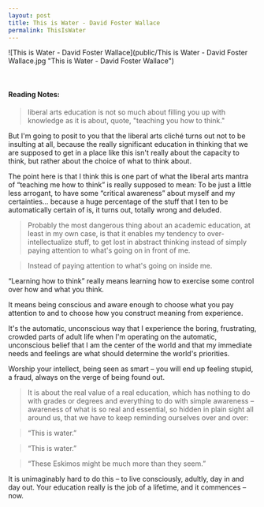 ```yaml
---
layout: post
title: This is Water - David Foster Wallace
permalink: ThisIsWater
---
```


![This is Water - David Foster Wallace](public/This is Water - David Foster Wallace.jpg "This is Water - David Foster Wallace")
 

<br>

#### Reading Notes:

> liberal arts education is not so much about filling you up with knowledge as it is about, quote, "teaching you how to think."

But I'm going to posit to you that the liberal arts cliché turns out not to be insulting at all, because the really significant education in thinking that we are supposed to get in a place like this isn't really about the capacity to think, but rather about the choice of what to think about.

The point here is that I think this is one part of what the liberal arts mantra of “teaching me how to think” is really supposed to mean: To be just a little less arrogant, to have some “critical awareness” about myself and my certainties... because a huge percentage of the stuff that I ten to be automatically certain of is, it turns out, totally wrong and deluded.

> Probably the most dangerous thing about an academic education, at least in my own case, is that it enables my tendency to over-intellectualize stuff, to get lost in abstract thinking instead of simply paying attention to what's going on in front of me.

> Instead of paying attention to what's going on inside me.

“Learning how to think” really means learning how to exercise some control over how and what you think.


It means being conscious and aware enough to choose what you pay attention to and to choose how you construct meaning from experience.

It's the automatic, unconscious way that I experience the boring, frustrating, crowded parts of adult life when I'm operating on the automatic, unconscious belief that I am the center of the world and that my immediate needs and feelings are what should determine the world's priorities.

Worship your intellect, being seen as smart – you will end up feeling stupid, a fraud, always on the verge of being found out.

> It is about the real value of a real education, which has nothing to do with grades or degrees and everything to do with simple awareness – awareness of what is so real and essential, so hidden in plain sight all around us, that we have to keep reminding ourselves over and over:

> “This is water.”

> “This is water.”

> “These Eskimos might be much more than they seem.”


It is unimaginably hard to do this – to live consciously, adultly, day in and day out.
Your education really is the job of a lifetime, and it commences – now.